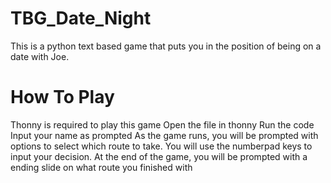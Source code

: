 # TBG_Date_Night
This is a python text based game that puts you in the position of being on a date with Joe.
# How To Play
Thonny is required to play this game
Open the file in thonny
Run the code
Input your name as prompted
As the game runs, you will be prompted with options to select which route to take. You will use the numberpad keys to input your decision.
At the end of the game, you will be prompted with a ending slide on what route you finished with
